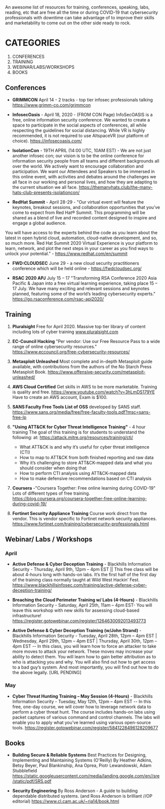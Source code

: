 An awesome list of resources for training, conferences, speaking, labs, reading, etc that are free all the time or during COVID-19 that cybersecurity professionals with downtime can take advantage of to improve their skills and marketability to come out on the other side ready to rock.

# CATEGORIES
  1. CONFERENCES
  2. TRAINING
  3. WEBINAR/LABS/WORKSHOPS
  4. BOOKS
  
## Conferences
* **GRIMMCON**	April 14 - 2 tracks - top tier infosec professionals talking	https://www.grimm-co.com/grimmcon

* **InfosecOasis** - April 18, 2020 - (FROM CON Page) InfoSecOASIS is a free, online information security conference. We wanted to create a space to participate in the social aspects of conferences, all while respecting the guidelines for social distancing. While VR is highly recommended, it is not required to use AltspaceVR (our platform of choice). https://infosecoasis.com/

* **IsolationCon** - 19TH APRIL (14:00 UTC, 10AM EST) - We are not just another infosec con; our vision is to be the online conference for information security people from all teams and different backgrounds all over the world. We actively want to encourage collaboration and participation. We want our Attendees and Speakers to be immersed in this online event, with activities and debates around the challenges we all face in our working and personal lives, and how they are adapting to the current situation we all face. https://themanyhats.club/the-many-hats-club-presents-isolationcon/

* **RedHat Summit** - April 28-29 - "Our virtual event will feature the keynotes, breakout sessions, and collaboration opportunities that you’ve come to expect from Red Hat® Summit. This programming will be shared as a blend of live and recorded content designed to inspire and engage a global audience.

You will have access to the experts behind the code as you learn about the latest in open hybrid cloud, automation, cloud-native development, and so, so much more. Red Hat Summit 2020 Virtual Experience is your platform to learn, network, and plot the next steps in your career as you find ways to unlock your potential." - https://www.redhat.com/en/summit

* **FWD:CLOUDSEC** June 29 - a new cloud security practitioners conference which will be held online - https://fwdcloudsec.org/

* **RSAC 2020 APJ** July 15 – 17 "Transforming RSA Conference 2020 Asia Pacific & Japan into a free virtual learning experience, taking place 15 – 17 July. We have many exciting and relevant sessions and keynotes planned, featuring some of the world’s leading cybersecurity experts." https://go.rsaconference.com/rsac-apj2020/


## Training
1.	**Pluralsight**	Free for April 2020. Massive top tier library of content including lots of cyber training	www.pluralsight.com

2.	**EC-Council Hacking** 	"Per vendor: Use our Free Resource Pass to a wide range of
online cybersecurity resources."	https://www.eccouncil.org/free-cybersecurity-resources/

3.	**Metasploit Unleashed**	Most complete and in-depth Metasploit guide available, with contributions from the authors of the No Starch Press Metasploit Book. 	https://www.offensive-security.com/metasploit-unleashed/

4.	**AWS Cloud Certified**	Get skills in AWS to be more marketable. Training is quality and free.	https://www.youtube.com/watch?v=3hLmDS179YE Have to create an AWS account, Exam is $100.

5.	**SANS Faculty Free Tools	List of OSS** developed by SANS staff.	https://www.sans.org/media/free/free-faculty-tools.pdf?msc=sans-free-lp

6. **"Using ATT&CK for Cyber Threat Intelligence Training"** - 4 hour training The goal of this training is for students to understand the following:  at:  https://attack.mitre.org/resources/training/cti/

    * What ATT&CK is and why it’s useful for cyber threat intelligence (CTI)
    * How to map to ATT&CK from both finished reporting and raw data
    * Why it’s challenging to store ATT&CK-mapped data and what you should consider when doing that
    * How to perform CTI analysis using ATT&CK-mapped data
    * How to make defensive recommendations based on CTI analysis

7. **Coursera** -"Coursera Together: Free online learning during COVID-19" Lots of different types of free training. https://blog.coursera.org/coursera-together-free-online-learning-during-covid-19/

8. **Fortinet Security Appliance Training** Course work direct from the vendor. This is vendor specific to Fortinet network security appliances. https://www.fortinet.com/training/cybersecurity-professionals.html



## Webinar/ Labs / Workshops
### April
* **Active Defense & Cyber Deception Training** - Blackhills Information Security - Thursday, April 9th, 12pm – 4pm EST || This free class will be about 4-hours long with hands-on labs. It’s the first half of the first day of the training class normally taught at Wild West Hackin’ Fest. https://www.blackhillsinfosec.com/training/active-defense-cyber-deception-training/

* **Breaching the Cloud Perimeter Training w/ Labs (4-Hours)** - Blackhills Information Security - Saturday, April 25th, 11am – 4pm EST- You will leave this workshop with new skills for assessing cloud-based infrastructure! https://register.gotowebinar.com/register/1264630092013493773

* **Active Defense & Cyber Deception Training (w/John Strand)** - Blackhills Information Security - Tuesday, April 28th, 12pm – 4pm EST | Wednesday, April 29th, 12pm – 4pm EST | Thursday, April 30th, 12pm – 4pm EST -- In this class, you will learn how to force an attacker to take more moves to attack your network. These moves may increase your ability to detect them. You will learn how to gain better attribution as to who is attacking you and why. You will also find out how to get access to a bad guy’s system. And most importantly, you will find out how to do the above legally. [URL PENDING]

### May
* **Cyber Threat Hunting Training – May Session (4-Hours)** - Blackhills Information Security - Tuesday, May 12th, 12pm – 4pm EST -- In this free, one-day course, we will cover how to leverage network data to perform a cyber threat hunt.
The course includes hands-on labs using packet captures of various command and control channels. The labs will enable you to apply what you’ve learned using various open-source tools. https://register.gotowebinar.com/register/5841228496128209677 


## Books
* **Building Secure & Reliable Systems**
Best Practices for Designing, Implementing and Maintaining Systems (O'Reilly)
By Heather Adkins, Betsy Beyer, Paul Blankinship, Ana Oprea, Piotr Lewandowski, Adam Stubblefield
https://static.googleusercontent.com/media/landing.google.com/en//sre/static/pdf/SRS.pdf

* **Security Engineering** By Ross Anderson - A guide to building dependable distributed systems. (and Ross Anderson is brilliant //OP editorial) https://www.cl.cam.ac.uk/~rja14/book.html
